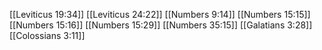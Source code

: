 [[Leviticus 19:34]]
[[Leviticus 24:22]]
[[Numbers 9:14]]
[[Numbers 15:15]]
[[Numbers 15:16]]
[[Numbers 15:29]]
[[Numbers 35:15]]
[[Galatians 3:28]]
[[Colossians 3:11]]
